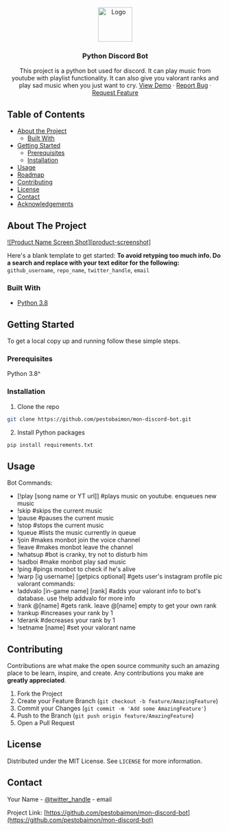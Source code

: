 <br />
<p align="center">
  <a href="https://github.com/github_username/repo_name">
    <img src="images/logo.png" alt="Logo" width="80" height="80">
  </a>

  <h3 align="center">Python Discord Bot</h3>

  <p align="center">
    This project is a python bot used for discord. It can play music from youtube with playlist functionality. It can also give you valorant ranks and play sad music when you just want to cry.
    <a href="https://github.com/github_username/repo_name">View Demo</a>
    ·
    <a href="https://github.com/github_username/repo_name/issues">Report Bug</a>
    ·
    <a href="https://github.com/github_username/repo_name/issues">Request Feature</a>
  </p>
</p>

<!-- TABLE OF CONTENTS -->
## Table of Contents

* [About the Project](#about-the-project)
  * [Built With](#built-with)
* [Getting Started](#getting-started)
  * [Prerequisites](#prerequisites)
  * [Installation](#installation)
* [Usage](#usage)
* [Roadmap](#roadmap)
* [Contributing](#contributing)
* [License](#license)
* [Contact](#contact)
* [Acknowledgements](#acknowledgements)



<!-- ABOUT THE PROJECT -->
## About The Project

[![Product Name Screen Shot][product-screenshot]](https://example.com)

Here's a blank template to get started:
**To avoid retyping too much info. Do a search and replace with your text editor for the following:**
`github_username`, `repo_name`, `twitter_handle`, `email`


### Built With

* [Python 3.8]()


<!-- GETTING STARTED -->
## Getting Started

To get a local copy up and running follow these simple steps.

### Prerequisites

Python 3.8^

### Installation

1. Clone the repo
```sh
git clone https://github.com/pestobaimon/mon-discord-bot.git
```
2. Install Python packages
```sh
pip install requirements.txt
```



<!-- USAGE EXAMPLES -->
## Usage

Bot Commands:</br>
* [!play [song name or YT url]]             #plays music on youtube. enqueues new music</br>
* !skip                                    #skips the current music</br>
* !pause                                   #pauses the current music</br>
* !stop                                    #stops the current music</br>
* !queue                                   #lists the music currently in queue</br>
* !join                                    #makes monbot join the voice channel</br>
* !leave                                   #makes monbot leave the channel</br>
* !whatsup                                 #bot is cranky, try not to disturb him</br>
* !sadboi                                  #make monbot play sad music</br>
* !ping                                    #pings monbot to check if he's alive</br>
* !warp [ig username] [getpics optional]   #gets user's instagram profile pic</br>
valorant commands:</br>
* !addvalo [in-game name] [rank]   #adds your valorant info to bot's database. use !help addvalo for more info</br>
* !rank @[name]                    #gets rank. leave @[name] empty to get your own rank</br>
* !rankup                          #increases your rank by 1</br>
* !derank                          #decreases your rank by 1</br>
* !setname [name]                  #set your valorant name</br>


<!-- CONTRIBUTING -->
## Contributing

Contributions are what make the open source community such an amazing place to be learn, inspire, and create. Any contributions you make are **greatly appreciated**.

1. Fork the Project
2. Create your Feature Branch (`git checkout -b feature/AmazingFeature`)
3. Commit your Changes (`git commit -m 'Add some AmazingFeature'`)
4. Push to the Branch (`git push origin feature/AmazingFeature`)
5. Open a Pull Request



<!-- LICENSE -->
## License

Distributed under the MIT License. See `LICENSE` for more information.



<!-- CONTACT -->
## Contact

Your Name - [@twitter_handle](https://twitter.com/twitter_handle) - email

Project Link: [https://github.com/pestobaimon/mon-discord-bot](https://github.com/pestobaimon/mon-discord-bot)
